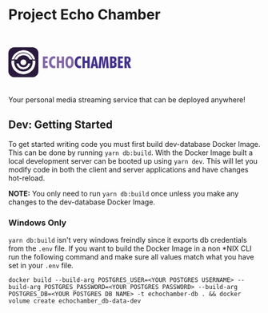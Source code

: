 # Project Echo Chamber

<svg width="278.61" height="112"><g transform="scale(0.1)"><?xml version="1.0" encoding="UTF-8"?><svg id="a" xmlns="http://www.w3.org/2000/svg" width="4088.59" height="1000" viewBox="0 0 6814 681.4"><defs><style>.e{fill:#fff;}.f{fill:#2a1b3d;}.g{fill:#44318d;}.h{fill:#8265a7;}</style></defs><g id="b"><rect class="f" x="0" y="0" width="1000" height="1000" rx="200" ry="200"/><g><path class="e" d="M717.58,719.2c-119.98,119.98-315.2,119.98-435.18,0-75.93-75.93-103.8-181.94-83.64-279.99H106.5c-3.25,20.52-4.88,41.37-4.88,62.4,0,51.69,9.82,102.11,29.18,149.84,20.08,49.5,49.53,93.86,87.51,131.86,37.99,37.99,82.35,67.43,131.86,87.51,47.73,19.36,98.15,29.18,149.84,29.18s102.11-9.82,149.84-29.18c49.5-20.08,93.86-49.53,131.86-87.51,37.99-37.99,67.43-82.35,87.51-131.86,19.36-47.73,29.18-98.15,29.18-149.84,0-21.04-1.63-41.88-4.88-62.4h-92.26c20.15,98.05-7.72,204.08-83.64,279.99h-.03Z"/><path class="e" d="M730.56,542.39c-8.03,45.76-29.67,89.55-64.95,124.83-91.33,91.33-239.91,91.33-331.24,0-35.28-35.28-56.92-79.09-64.95-124.83h70.27c7.04,27.95,21.49,54.39,43.31,76.22,64.5,64.5,169.48,64.5,233.98,0,21.82-21.82,36.27-48.26,43.31-76.22h70.27Z"/><path class="e" d="M568.14,433.47c29.4,29.4,35.8,73.24,19.17,108.91-.59,1.25-1.19,2.47-1.82,3.69-.31,.6-.63,1.22-.97,1.82-.26,.49-.54,.97-.82,1.47-.85,1.5-1.75,2.97-2.68,4.42-.26,.41-.51,.79-.78,1.19-.03,.06-.06,.1-.1,.15-.74,1.12-1.51,2.22-2.29,3.29-.04,.06-.07,.12-.12,.16-.47,.66-.97,1.29-1.46,1.94-.44,.56-.88,1.13-1.34,1.69-.37,.44-.74,.91-1.12,1.35-.38,.47-.79,.94-1.19,1.4-.56,.65-1.15,1.29-1.72,1.91-.41,.44-.84,.9-1.25,1.34-.5,.51-1,1.04-1.51,1.54-37.56,37.56-98.71,37.56-136.27,0-.51-.51-1.01-1.03-1.51-1.54-.41-.44-.84-.88-1.25-1.34-.59-.62-1.16-1.26-1.72-1.91-.4-.46-.79-.93-1.19-1.4-.38-.44-.76-.91-1.12-1.35-.44-.54-.9-1.12-1.34-1.69-.49-.63-.98-1.28-1.46-1.94-.06-.06-.09-.1-.12-.16-.79-1.09-1.56-2.18-2.29-3.29-.04-.04-.07-.09-.1-.15-.26-.4-.51-.79-.78-1.19-.94-1.46-1.82-2.93-2.68-4.42-.28-.49-.56-.97-.82-1.47-.34-.6-.66-1.22-.97-1.82-.63-1.22-1.23-2.44-1.82-3.69-16.63-35.68-10.23-79.51,19.17-108.91,37.56-37.56,98.71-37.56,136.27,0h0Z"/><g id="c"><path class="e" d="M717.58,284.02c35.38,35.38,60.33,77.29,74.85,121.89h-78.66c-11.3-25.39-27.37-49.13-48.16-69.93-91.33-91.33-239.91-91.33-331.24,0-20.79,20.79-36.85,44.54-48.16,69.93h-78.66c14.52-44.6,39.47-86.51,74.85-121.89,119.98-119.98,315.2-119.98,435.18,0h-.01Z"/><path class="e" d="M784.12,217.5c22.64,22.64,42.51,47.89,59.07,75.07,16.1,26.42,29.12,54.76,38.72,84.23l9.48,29.12h-77.31l-2.07-6.37c-16.1-49.39-42.95-93.17-79.87-130.08-127.99-127.99-336.28-127.99-464.29,0-36.91,36.91-63.78,80.69-79.87,130.08l-2.07,6.37H108.61l9.48-29.12c9.6-29.47,22.62-57.82,38.72-84.23,16.55-27.17,36.43-52.44,59.07-75.07,156.66-156.66,411.58-156.66,568.24,0h0Z"/></g></g></g><g id="d"><path class="h" d="M1149.24,694.26V306h163.28v71.8h-88.29v78.45h80.05v71.27h-80.05v90.95h88.29v75.79h-163.28Z"/><path class="h" d="M1564.63,690.01c-7.45,3.02-14.94,5.27-22.47,6.78-7.54,1.5-15.12,2.26-22.74,2.26-49.46,0-89.67-17.99-120.6-53.98-30.94-35.99-46.41-83.15-46.41-141.48s15.11-109.56,45.34-146.79c30.22-37.23,69.72-55.85,118.47-55.85,9.04,0,17.55,.76,25.53,2.26,7.98,1.51,15.6,3.86,22.87,7.05v72.6c-7.45-3.01-14.67-5.23-21.67-6.65-7.01-1.42-13.87-2.13-20.61-2.13-25.89,0-46.9,11.44-63.03,34.31-16.13,22.87-24.2,53.19-24.2,90.95s8.29,65.78,24.87,88.29c16.58,22.52,37.9,33.77,63.96,33.77,6.56,0,13.25-.8,20.08-2.39,6.82-1.6,13.7-3.9,20.61-6.91v77.92Z"/><path class="h" d="M1612.76,694.26V306h76.59v143.6h86.69v-143.6h77.39v388.26h-77.39v-168.87h-86.69v168.87h-76.59Z"/><path class="h" d="M2173.88,505.72c0,59.21-12.41,106.24-37.23,141.08-24.82,34.84-57.97,52.26-99.46,52.26s-76.32-17.51-100.26-52.52c-23.93-35.01-35.9-83.72-35.9-146.13s12.1-111.03,36.3-146.4c24.2-35.37,57.48-53.05,99.86-53.05s75.97,18.08,100.26,54.25c24.29,36.17,36.43,86.34,36.43,150.52Zm-136.69,119.4c19.85,0,34.7-10.37,44.54-31.11,9.84-20.74,14.76-51.94,14.76-93.61s-4.92-73.4-14.76-94.14c-9.84-20.74-24.69-31.11-44.54-31.11s-34.66,10.33-44.41,30.98c-9.75,20.66-14.63,52.08-14.63,94.27s4.87,73.31,14.63,93.88c9.75,20.57,24.55,30.85,44.41,30.85Z"/><path class="g" d="M2421.46,690.01c-7.45,3.02-14.94,5.27-22.47,6.78-7.54,1.5-15.12,2.26-22.74,2.26-49.46,0-89.67-17.99-120.6-53.98-30.94-35.99-46.41-83.15-46.41-141.48s15.11-109.56,45.34-146.79c30.22-37.23,69.72-55.85,118.47-55.85,9.04,0,17.55,.76,25.53,2.26,7.98,1.51,15.6,3.86,22.87,7.05v72.6c-7.45-3.01-14.67-5.23-21.67-6.65-7.01-1.42-13.87-2.13-20.61-2.13-25.89,0-46.9,11.44-63.03,34.31-16.13,22.87-24.2,53.19-24.2,90.95s8.29,65.78,24.87,88.29c16.58,22.52,37.9,33.77,63.96,33.77,6.56,0,13.25-.8,20.08-2.39,6.82-1.6,13.7-3.9,20.61-6.91v77.92Z"/><path class="g" d="M2469.59,694.26V306h76.59v143.6h86.69v-143.6h77.39v388.26h-77.39v-168.87h-86.69v168.87h-76.59Z"/><path class="g" d="M2738.19,694.26l90.42-388.26h81.11l86.16,388.26h-77.39l-13.03-68.08h-77.92l-11.97,68.08h-77.39Zm103.45-128.45h51.59c-5.32-27.12-10.11-55.53-14.36-85.23-4.25-29.69-7.98-61.03-11.17-94.01-3.9,29.08-8.02,58.55-12.37,88.42-4.35,29.88-8.91,60.15-13.7,90.82Z"/><path class="g" d="M3004.92,694.26l38.03-388.26h99.72l20.21,148.12c3.01,22.52,5.54,44.1,7.58,64.75,2.04,20.66,3.68,40.73,4.92,60.23,3.19-34.21,5.89-61.21,8.11-80.98,2.21-19.77,4.03-34.44,5.45-44.01l25-148.12h98.66l32.71,388.26h-78.45l-8.24-180.3c-.18-4.25-.44-10.64-.8-19.15-2.31-47.16-3.46-85.81-3.46-115.95l-50.53,315.4h-56.11l-47.6-317.52c0,26.42-1.6,64.18-4.79,113.29-.71,11.17-1.24,19.5-1.6,25l-11.97,179.24h-76.85Z"/><path class="g" d="M3387.33,694.26V306h75.53c50.7,0,86.56,7.94,107.57,23.8,21.01,15.87,31.51,42.42,31.51,79.65,0,21.1-3.99,38.47-11.97,52.12-7.98,13.65-20.39,24.56-37.23,32.71,18.79,6.74,32.66,17.33,41.62,31.78,8.95,14.45,13.43,33.47,13.43,57.04,0,17.55-2.93,33.47-8.78,47.74-5.85,14.27-14.36,26.37-25.53,36.3-11.17,9.75-24.6,16.71-40.29,20.88-15.69,4.17-40.38,6.25-74.06,6.25h-71.8Zm74.99-227.11h8.24c19.85,0,34.44-3.9,43.75-11.7,9.31-7.8,13.96-19.85,13.96-36.17,0-17.19-4.75-29.87-14.23-38.03-9.49-8.15-24.16-12.23-44.01-12.23h-7.71v98.13Zm0,157.96c1.24,0,3.06,.09,5.45,.27,2.39,.18,4.21,.27,5.45,.27,19.85,0,34.26-3.99,43.21-11.97,8.95-7.98,13.43-20.65,13.43-38.03,0-18.62-4.52-31.91-13.56-39.89-9.04-7.98-23.93-11.97-44.68-11.97h-9.31v101.32Z"/><path class="g" d="M3653,694.26V306h163.28v71.8h-88.29v78.45h80.05v71.27h-80.05v90.95h88.29v75.79h-163.28Z"/><path class="g" d="M3868.67,694.26V306h80.58c44.32,0,76.46,8.69,96.4,26.06,19.95,17.38,29.92,45.12,29.92,83.24,0,27.66-5.1,49.86-15.29,66.62-10.2,16.75-25.58,28.5-46.14,35.24l74.46,177.11h-81.64l-63.29-160.62v160.62h-74.99Zm74.99-219.93c.88,0,2.35,.09,4.39,.27,2.04,.18,3.5,.27,4.39,.27,16.84,0,29.52-4.7,38.03-14.09,8.51-9.39,12.76-23.22,12.76-41.49s-3.9-32.18-11.7-40.69c-7.8-8.51-20.3-12.76-37.5-12.76-2.66,0-4.7,.05-6.12,.13-1.42,.09-2.75,.22-3.99,.4l-.27,107.97Z"/></g></svg></g></svg>

Your personal media streaming service that can be deployed anywhere!

## Dev: Getting Started

To get started writing code you must first build dev-database Docker Image. This can be done by running `yarn db:build`. With the Docker Image built a local development server can be booted up using `yarn dev`. This will let you modify code in both the client and server applications and have changes hot-reload.

**NOTE:** You only need to run `yarn db:build` once unless you make any changes to the dev-database Docker Image.

### Windows Only

`yarn db:build` isn't very windows freindly since it exports db credentials from the `.env` file. If you want to build the Docker Image in a non \*NIX CLI run the following command and make sure all values match what you have set in your `.env` file.

```
docker build --build-arg POSTGRES_USER=<YOUR POSTGRES USERNAME> --build-arg POSTGRES_PASSWORD=<YOUR POSTGRES PASSWORD> --build-arg POSTGRES_DB=<YOUR POSTGRES DB NAME> -t echochamber-db . && docker volume create echochamber_db-data-dev
```
